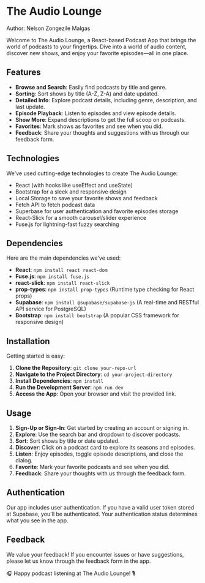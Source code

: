 # The Audio Lounge


Author: Nelson Zongezile Malgas

Welcome to The Audio Lounge, a React-based Podcast App that brings the world of podcasts to your fingertips. Dive into a world of audio content, discover new shows, and enjoy your favorite episodes—all in one place.

## Features

- **Browse and Search**: Easily find podcasts by title and genre.
- **Sorting**: Sort shows by title (A-Z, Z-A) and date updated.
- **Detailed Info**: Explore podcast details, including genre, description, and last update.
- **Episode Playback**: Listen to episodes and view episode details.
- **Show More**: Expand descriptions to get the full scoop on podcasts.
- **Favorites**: Mark shows as favorites and see when you did.
- **Feedback**: Share your thoughts and suggestions with us through our feedback form.

## Technologies

We've used cutting-edge technologies to create The Audio Lounge:

- React (with hooks like useEffect and useState)
- Bootstrap for a sleek and responsive design
- Local Storage to save your favorite shows and feedback
- Fetch API to fetch podcast data
- Superbase for user authentication and favorite episodes storage
- React-Slick for a smooth carousel/slider experience
- Fuse.js for lightning-fast fuzzy searching

## Dependencies

Here are the main dependencies we've used:

- **React**: `npm install react react-dom`
- **Fuse.js**: `npm install fuse.js`
- **react-slick**: `npm install react-slick`
- **prop-types**: `npm install prop-types` (Runtime type checking for React props)
- **Supabase**: `npm install @supabase/supabase-js` (A real-time and RESTful API service for PostgreSQL)
- **Bootstrap**: `npm install bootstrap` (A popular CSS framework for responsive design)

## Installation

Getting started is easy:

1. **Clone the Repository**: `git clone your-repo-url`
2. **Navigate to the Project Directory**: `cd your-project-directory`
3. **Install Dependencies**: `npm install`
4. **Run the Development Server**: `npm run dev`
5. **Access the App**: Open your browser and visit the provided link.

## Usage

1. **Sign-Up or Sign-In**: Get started by creating an account or signing in.
2. **Explore**: Use the search bar and dropdown to discover podcasts.
3. **Sort**: Sort shows by title or date updated.
4. **Discover**: Click on a podcast card to explore its seasons and episodes.
5. **Listen**: Enjoy episodes, toggle episode descriptions, and close the dialog.
6. **Favorite**: Mark your favorite podcasts and see when you did.
7. **Feedback**: Share your thoughts with us through the feedback form.

## Authentication

Our app includes user authentication. If you have a valid user token stored at Supabase, you'll be authenticated. Your authentication status determines what you see in the app.

## Feedback

We value your feedback! If you encounter issues or have suggestions, please let us know through the feedback form in the app.

🎧 Happy podcast listening at The Audio Lounge! 🎙️
